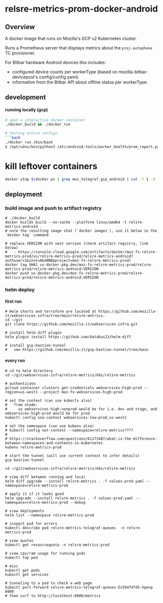 # relsre-metrics-prom-docker-android

## Overview

A docker image that runs on Mozilla's GCP v2 Kubernetes cluster.

Runs a Prometheus server that displays metrics about the `proj-autophone` TC provisioner.

For Bitbar hardware Android devices this includes:
- configured device counts per workerType (based on mozilla-bitbar-devicepool's config/config.yaml).
- information from the Bitbar API about offline status per workerType.


## development

#### running locally (gcp)

```bash
# open a interactive docker container
./docker_build && ./docker_run

# testing entire configs
```bash
./docker_run /bin/bash
$ /opt/venv/bin/python3 /etc/android-tools/worker_health/prom_report.py
```

# kill leftover containers

```bash
docker stop $(docker ps | grep moz_telegraf_gcp_android | cut -f 1 -d ' ')
```

## deployment

### build image and push to artifact registry

```shell
# ./docker_build
docker buildx build --no-cache --platform linux/amd64 -t relsre-metrics-android .
# note the resulting image sha1 (`docker images`), use it below in the `docker tag` command

# replace VERSION with next version (check artifact registry, link below)
#   - https://console.cloud.google.com/artifacts/docker/moz-fx-relsre-metrics-prod/us/relsre-metrics-prod/relsre-metrics-android?authuser=1&invt=AboNNQ&project=moz-fx-relsre-metrics-prod)
docker tag SHA1 us-docker.pkg.dev/moz-fx-relsre-metrics-prod/relsre-metrics-prod/relsre-metrics-android:VERSION
docker push us-docker.pkg.dev/moz-fx-relsre-metrics-prod/relsre-metrics-prod/relsre-metrics-android:VERSION
```

### helm deploy

#### first run

```shell
# Helm charts and terraform are located at https://github.com/mozilla-it/webservices-infra/tree/main/relsre-metrics.
cd ~/git
git clone https://github.com/mozilla-it/webservices-infra.git

# install helm diff plugin
helm plugin install https://github.com/databus23/helm-diff

# install gcp-bastion-tunnel
#   see https://github.com/mozilla-it/gcp-bastion-tunnel/tree/main

```

#### every run

```shell
# cd to helm directory
cd ~/git/webservices-infra/relsre-metrics/k8s/relsre-metrics

# authenticate
gcloud container clusters get-credentials webservices-high-prod --region=us-west1 --project moz-fx-webservices-high-prod

# set the context (can use kubectx also)
#   from ntade:
#     so webservices-high-nonprod would be for i.e. dev and stage, and webservices-high-prod would be for prod
kubectl config use-context webservices-low-prod_us-west1

# set the namespace (can use kubens also)
# kubectl config set-context --namespace=relsre-metrics????
#
# https://stackoverflow.com/questions/61171487/what-is-the-difference-between-namespaces-and-contexts-in-kubernetes
kubens relsre-metrics-prod

# start the tunnel (will use current context to infer details)
gcp-bastion-tunnel

cd ~/git/webservices-infra/relsre-metrics/k8s/relsre-metrics

# view diff between running and local
helm diff upgrade --install relsre-metrics . -f values-prod.yaml --namespace=relsre-metrics-prod

# apply it if it looks good
helm upgrade --install relsre-metrics . -f values-prod.yaml --namespace=relsre-metrics-prod --debug

# view deployments
helm list --namespace relsre-metrics-prod

# inspect pod for errors
kubectl describe pod relsre-metrics-telegraf-queues  -n relsre-metrics-prod

# view quotas
kubectl get resourcequota -n relsre-metrics-prod

# view cpu/ram usage for running pods
kubectl top pod

# misc
kubectl get pods
kubectl get services

# tunneling to a pod to check a web page
kubectl port-forward relsre-metrics-telegraf-queues-5c5647dfd5-hpwvp 8000
# then surf to http://localhost:8000/metrics

```
